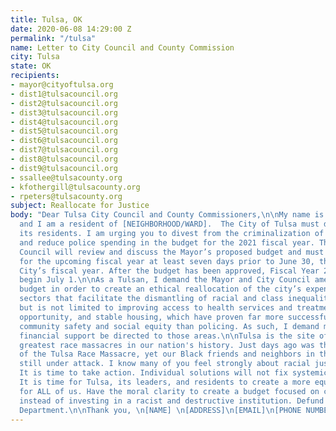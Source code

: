 ```yaml
---
title: Tulsa, OK
date: 2020-06-08 14:29:00 Z
permalink: "/tulsa"
name: Letter to City Council and County Commission
city: Tulsa
state: OK
recipients:
- mayor@cityoftulsa.org
- dist1@tulsacouncil.org
- dist2@tulsacouncil.org
- dist3@tulsacouncil.org
- dist4@tulsacouncil.org
- dist5@tulsacouncil.org
- dist6@tulsacouncil.org
- dist7@tulsacouncil.org
- dist8@tulsacouncil.org
- dist9@tulsacouncil.org
- ssallee@tulsacounty.org
- kfothergill@tulsacounty.org
- rpeters@tulsacounty.org
subject: Reallocate for Justice
body: "Dear Tulsa City Council and County Commissioners,\n\nMy name is [YOUR NAME]
  and I am a resident of [NEIGHBORHOOD/WARD].  The City of Tulsa must do better by
  its residents. I am urging you to divest from the criminalization of our community
  and reduce police spending in the budget for the 2021 fiscal year. The Tulsa City
  Council will review and discuss the Mayor’s proposed budget and must approve a budget
  for the upcoming fiscal year at least seven days prior to June 30, the end of the
  City’s fiscal year. After the budget has been approved, Fiscal Year 20 -21 will
  begin July 1.\n\nAs a Tulsan, I demand the Mayor and City Council amend the proposed
  budget in order to create an ethical reallocation of the city’s expenditures towards
  sectors that facilitate the dismantling of racial and class inequality. This includes,
  but is not limited to improving access to health services and treatment, educational
  opportunity, and stable housing, which have proven far more successful at promoting
  community safety and social equity than policing. As such, I demand more aggressive
  financial support be directed to those areas.\n\nTulsa is the site of one of the
  greatest race massacres in our nation's history. Just days ago was the 99th Anniversary
  of the Tulsa Race Massacre, yet our Black friends and neighbors in this city are
  still under attack. I know many of you feel strongly about racial justice and equity.
  It is time to take action. Individual solutions will not fix systemic problems.
  It is time for Tulsa, its leaders, and residents to create a more equitable city
  for ALL of us. Have the moral clarity to create a budget focused on communities
  instead of investing in a racist and destructive institution. Defund the Tulsa Police
  Department.\n\nThank you, \n[NAME] \n[ADDRESS]\n[EMAIL]\n[PHONE NUMBER]"
---
```


